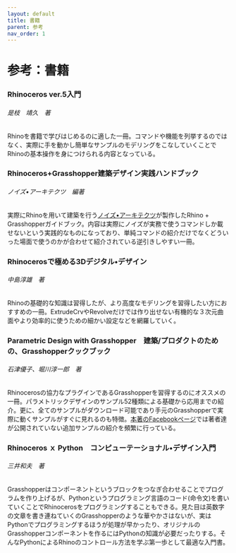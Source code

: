 ```yaml
---
layout: default
title: 書籍
parent: 参考
nav_order: 1
---
```


# 参考：書籍

### Rhinoceros ver.5入門

###### 是枝　靖久　著

Rhinoを書籍で学びはじめるのに適した一冊。コマンドや機能を列挙するのではなく、実際に手を動かし簡単なサンプルのモデリングをこなしていくことでRhinoの基本操作を身につけられる内容となっている。

### Rhinoceros+Grasshopper建築デザイン実践ハンドブック

###### ノイズ•アーキテクツ　編著

実際にRhinoを用いて建築を行う[ノイズ•アーキテクツ](http://noizarchitects.com)が製作したRhino + Grasshopperガイドブック。内容は実際にノイズが実務で使うコマンドしか載せないという実践的なものになっており、単純コマンドの紹介だけでなくどういった場面で使うのかが合わせて紹介されている逆引きしやすい一冊。

### Rhinocerosで極める3Dデジタル•デザイン

###### 中島淳雄　著

Rhinoの基礎的な知識は習得したが、より高度なモデリングを習得したい方におすすめの一冊。ExtrudeCrvやRevolveだけでは作り出せない有機的な３次元曲面やより効率的に使うための細かい設定などを網羅していく。

### Parametric Design with Grasshopper　建築/プロダクトのための、Grasshopperクックブック

###### 石津優子、堀川淳一郎　著

Rhinocerosの協力なプラグインであるGrasshopperを習得するのにオススメの一冊。パラメトリックデザインのサンプル52種類による基礎から応用までの紹介。更に、全てのサンプルがダウンロード可能であり手元のGrasshopperで実際に動くサンプルがすぐに見れるのも特徴。[本著のFacebookページ](https://www.facebook.com/Parametric.Design.with.Grasshopper/)では著者達が公開されていない追加サンプルの紹介を頻繁に行っている。

### Rhinoceros ｘ Python　コンピューテーショナル•デザイン入門

###### 三井和夫　著

Grasshopperはコンポーネントというブロックをつなぎ合わせることでプログラムを作り上げるが、Pythonというプログラミング言語のコード\(命令文\)を書いていくことでRhinocerosをプログラミングすることもできる。見た目は英数字の文章を書き連ねていくのGrasshopperのような華やかさはないが、実はPythonでプログラミングするほうが処理が早かったり、オリジナルのGrasshopperコンポーネントを作るにはPythonの知識が必要だったりする。そんなPythonによるRhinoのコントロール方法を学ぶ第一歩として最適な入門書。
